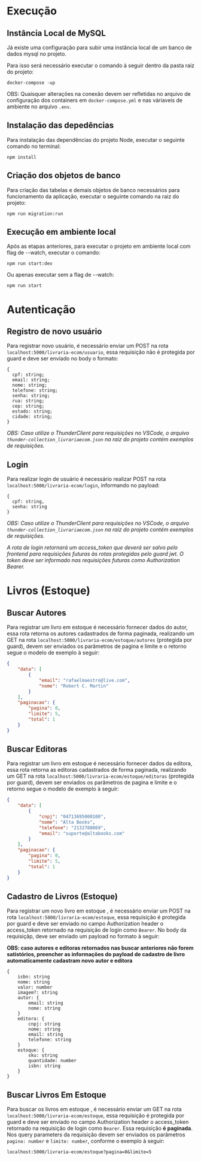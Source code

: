 # Execução

## Instância Local de MySQL

Já existe uma configuração para subir uma instância local de um banco de dados mysql no projeto.

Para isso será necessário executar o comando à seguir dentro da pasta raiz do projeto:

```shell
docker-compose -up
```

OBS: Quaisquer alterações na conexão devem ser refletidas no arquivo de configuração dos containers em `docker-compose.yml` e nas váriaveis de ambiente no arquivo `.env`.

## Instalação das depedências

Para instalação das dependências do projeto Node, executar o seguinte comando no terminal:

```shell
npm install
```

## Criação dos objetos de banco

Para criação das tabelas e demais objetos de banco necessários para funcionamento da aplicação, executar o seguinte comando na raiz do projeto:

```shell
npm run migration:run
```

## Execução em ambiente local

Após as etapas anteriores, para executar o projeto em ambiente local com flag de --watch, executar o comando:

```shell
npm run start:dev
```

Ou apenas executar sem a flag de --watch:

```shell
npm run start
```

# Autenticação

## Registro de novo usuário

Para registrar novo usuário, é necessário enviar um POST na rota `localhost:5000/livraria-ecom/usuario`,
essa requisição não é protegida por guard e deve ser enviado no body o formato:

```
{
  cpf: string;
  email: string;
  nome: string;
  telefone: string;
  senha: string;
  rua: string;
  cep: string;
  estado: string;
  cidade: string;
}

```

_OBS: Caso utilize o ThunderClient para requisições no VSCode, o arquivo `thunder-collection_livrariaecom.json` na raiz do projeto contém exemplos de requisições._

## Login

Para realizar login de usuário é necessário realizar POST na rota `localhost:5000/livraria-ecom/login`, informando no payload:

```
{
  cpf: string,
  senha: string
}
```

_OBS: Caso utilize o ThunderClient para requisições no VSCode, o arquivo `thunder-collection_livrariaecom.json` na raiz do projeto contém exemplos de requisições._

_A rota de login retornará um access_token que deverá ser salvo pelo frontend para requisições futuras às rotas protegidas pelo guard jwt. O token deve ser informado nas requisições futuras como Authorization Bearer._

# Livros (Estoque)

## Buscar Autores

Para registrar um livro em estoque é necessário fornecer dados do autor, essa rota retorna os autores cadastrados de forma paginada, realizando um GET na rota `localhost:5000/livraria-ecom/estoque/autores` (protegida por guard), devem ser enviados os parâmetros de pagina e limite e o retorno segue o modelo de exemplo à seguir:

```json
{
    "data": [
        {
            "email": "rafaelmaestro@live.com",
            "nome": "Robert C. Martin"
        }
    ],
    "paginacao": {
        "pagina": 0,
        "limite": 5,
        "total": 1
    }
}
```

## Buscar Editoras

Para registrar um livro em estoque é necessário fornecer dados da editora, essa rota retorna as editoras cadastrados de forma paginada, realizando um GET na rota `localhost:5000/livraria-ecom/estoque/editoras` (protegida por guard), devem ser enviados os parâmetros de pagina e limite e o retorno segue o modelo de exemplo à seguir:

```json
{
    "data": [
        {
            "cnpj": "04713695000100",
            "nome": "Alta Books",
            "telefone": "2132788069",
            "email": "suporte@altabooks.com"
        }
    ],
    "paginacao": {
        "pagina": 0,
        "limite": 5,
        "total": 1
    }
}
```

## Cadastro de Livros (Estoque)

Para registrar um novo livro em estoque , é necessário enviar um POST na rota `localhost:5000/livraria-ecom/estoque`, essa requisição é protegida por guard e deve ser enviado no campo Authorization header o access_token retornado na requisição de login como `Bearer`. No body da requisiçãp, deve ser enviado um payload no formato à seguir:

**OBS: caso autores e editoras retornados nas buscar anteriores não forem satistórios, preencher as informações do payload de cadastro de livro automaticamente cadastram novo autor e editora**

```
{
    isbn: string
    nome: string
    valor: number
    imagem?: string
    autor: {
      	email: string
      	nome: string
    }
    editora: {
		cnpj: string
		nome: string
		email: string
		telefone: string
    }
    estoque: {
		sku: string
		quantidade: number
		isbn: string
    }
}

```

## Buscar Livros Em Estoque

Para buscar os livros em estoque , é necessário enviar um GET na rota `localhost:5000/livraria-ecom/estoque`, essa requisição é protegida por guard e deve ser enviado no campo Authorization header o access_token retornado na requisição de login como `Bearer`. Essa requisição **é paginada**. Nos query parameters da requisição devem ser enviados os parâmetros `pagina: number` e `limite: number`, conforme o exemplo à seguir:

```
localhost:5000/livraria-ecom/estoque?pagina=0&limite=5
```
